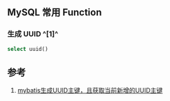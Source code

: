 ﻿## MySQL 常用 Function

### 生成 UUID ^[1]^

```sql
select uuid()
```



## 参考

1. [mybatis生成UUID主键，且获取当前新增的UUID主键](https://my.oschina.net/whatwhy/blog/3020583)

